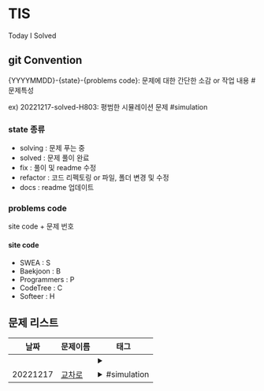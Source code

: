 # TIS
Today I Solved

## git Convention
{YYYYMMDD}-{state}-{problems code}: 문제에 대한 간단한 소감 or 작업 내용 #문제특성

ex) 20221217-solved-H803: 평범한 시뮬레이션 문제 #simulation

### state 종류
* solving : 문제 푸는 중
* solved : 문제 풀이 완료
* fix : 풀이 및 readme 수정
* refactor : 코드 리펙토링 or 파일, 폴더 변경 및 수정
* docs : readme 업데이트

### problems code
site code + 문제 번호
#### site code
* SWEA : S
* Baekjoon : B
* Programmers : P
* CodeTree : C
* Softeer : H

## 문제 리스트
|날짜|문제이름|태그|
|---|---|---|
|||<details><summary></summary><p></p></details>|
|20221217|[교차로](https://softeer.ai/practice/info.do?idx=1&eid=803)|<details><summary>#simulation</summary><p>#Queue</p></details>|
